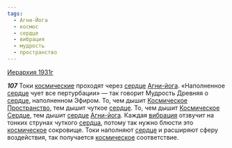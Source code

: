 ```yaml
---
tags:
  - Агни-Йога
  - космос
  - сердце
  - вибрация
  - мудрость
  - пространство
---
```


[Иерархия 1931г](https://127.0.0.1:4002/agni/1931)

___107___
Токи [космические](../../../tags/#космос) проходят через [сердце](../../../tags/#сердце) [Агни-йога](../../../tags/#Агни-Йога). «Наполненное [сердце](../../../tags/#сердце) чует все пертурбации» — так говорит Мудрость Древняя о [сердце](../../../tags/#сердце), наполненном Эфиром. То, чем дышит [Космическое](../../../tags/#космос) [Пространство](../../../tags/#пространство), тем дышит чуткое [сердце](../../../tags/#сердце). То, чем дышит [Космическое](../../../tags/#космос) [Сердце](../../../tags/#сердце), тем дышит [сердце](../../../tags/#сердце) [Агни-йога](../../../tags/#Агни-Йога). Каждая [вибрация](../../../tags/#вибрация) отзвучит на тонких струнах чуткого [сердца](../../../tags/#сердце), потому так нужно блюсти это [космическое](../../../tags/#космос) сокровище. Токи наполняют [сердце](../../../tags/#сердце) и расширяют сферу воздействия, так получается [космическое](../../../tags/#космос) соответствие.   

